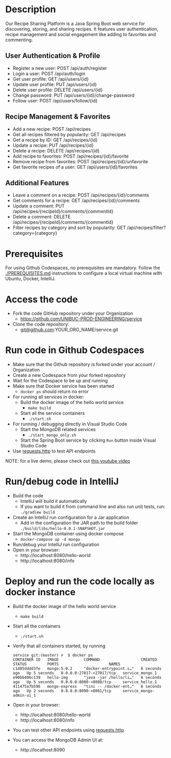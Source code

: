 # Description

Our Recipe Sharing Platform is a Java Spring Boot web service for discovering, storing, and sharing recipes. It features user authentication, recipe management and social engagement like adding to favorites and commenting.

## User Authentication & Profile

- Register a new user: POST /api/auth/register
- Login a user: POST /api/auth/login
- Get user profile: GET /api/users/{id}
- Update user profile: PUT /api/users/{id}
- Delete user profile: DELETE /api/users/{id}
- Change password: PUT /api/users/{id}/change-password
- Follow user: POST /api/users/follow/{id}

## Recipe Management & Favorites

- Add a new recipe: POST /api/recipes
- Get all recipes filtered by popularity: GET /api/recipes
- Get a recipe by ID: GET /api/recipes/{id}
- Update a recipe: PUT /api/recipes/{id}
- Delete a recipe: DELETE /api/recipes/{id}
- Add recipe to favorites: POST /api/recipes/{id}/favorite
- Remove recipe from favorites: POST /api/recipes/{id}/unfavorite
- Get favorite recipes of a user: GET /api/users/{id}/favorites

## Additional Features

- Leave a comment on a recipe: POST /api/recipes/{id}/comments
- Get comments for a recipe: GET /api/recipes/{id}/comments
- Update a comment: PUT /api/recipes/{recipeId}/comments/{commentId}
- Delete a comment: DELETE /api/recipes/{recipeId}/comments/{commentId}
- Filter recipes by category and sort by popularity: GET /api/recipes/filter?category={category}

# Prerequisites

For using Github Codespaces, no prerequisites are mandatory.
Follow the [./PREREQUISITES.md](./PREREQUISITES.md) instructions to configure a local virtual machine with Ubuntu, Docker, IntelliJ.

# Access the code

* Fork the code GitHub repository under your Organization
  * https://github.com/UNIBUC-PROD-ENGINEERING/service
* Clone the code repository:
  * git@github.com:YOUR_ORG_NAME/service.git

# Run code in Github Codespaces

* Make sure that the Github repository is forked under your account / Organization
* Create a new Codespace from your forked repository
* Wait for the Codespace to be up and running
* Make sure that Docker service has been started
    * ```docker ps``` should return no error
* For running all services in docker:
    * Build the docker image of the hello world service
        * ```make build```
    * Start all the service containers
        * ```./start.sh```
* For running / debugging directly in Visual Studio Code
    * Start the MongoDB related services
        * ```./start_mongo_only.sh```
    * Start the Spring Boot service by clicking `Run` button inside Visual Studio Code
* Use [requests.http](requests.http) to test API endpoints

NOTE: for a live demo, please check out [this youtube video](https://youtu.be/-9ePlxz03kg)

# Run/debug code in IntelliJ
* Build the code
    * IntelliJ will build it automatically
    * If you want to build it from command line and also run unit tests, run: ```./gradlew build```
* Create an IntelliJ run configuration for a Jar application
    * Add in the configuration the JAR path to the build folder `./build/libs/hello-0.0.1-SNAPSHOT.jar`
* Start the MongoDB container using docker compose
    * ```docker-compose up -d mongo```
* Run/debug your IntelliJ run configuration
* Open in your browser:
    * http://localhost:8080/hello-world
    * http://localhost:8080/info

# Deploy and run the code locally as docker instance

* Build the docker image of the hello world service
    * ```make build```
* Start all the containers
    * ```./start.sh```

* Verify that all containers started, by running
  ```
  service git:(master) ✗  $ docker ps
  CONTAINER ID   IMAGE           COMMAND                  CREATED         STATUS         PORTS                      NAMES
  c1d05dddd3fe   mongo:5.0.2     "docker-entrypoint.s…"   6 seconds ago   Up 5 seconds   0.0.0.0:27017->27017/tcp   service_mongo_1
  e90bb406c139   hello-img       "java -jar /hello/li…"   6 seconds ago   Up 5 seconds   0.0.0.0:8080->8080/tcp     service_hello_1
  411475a7b596   mongo-express   "tini -- /docker-ent…"   6 seconds ago   Up 2 seconds   0.0.0.0:8090->8081/tcp     service_mongo-admin-ui_1
  ```
* Open in your browser:
    * http://localhost:8080/hello-world
    * http://localhost:8080/info
* You can test other API endpoints using [requests.http](requests.http)
* You can access the MongoDB Admin UI at:
  * http://localhost:8090 
